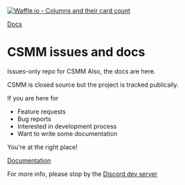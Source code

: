 [![Waffle.io - Columns and their card count](https://badge.waffle.io/niekcandaele/CSMM-issues.png?columns=all)](https://waffle.io/niekcandaele/CSMM-issues?utm_source=badge)

[Docs](http://csmm.readthedocs.io/en/latest/?badge=latest)

# CSMM issues and docs
Issues-only repo for CSMM
Also, the docs are here.

CSMM is closed source but the project is tracked publically.

If you are here for
- Feature requests
- Bug reports
- Interested in development process
- Want to write some documentation

You're at the right place!

[Documentation](http://csmm.readthedocs.io/)

For more info, please stop by the [Discord dev server](https://discordapp.com/invite/kuDJG6e)
